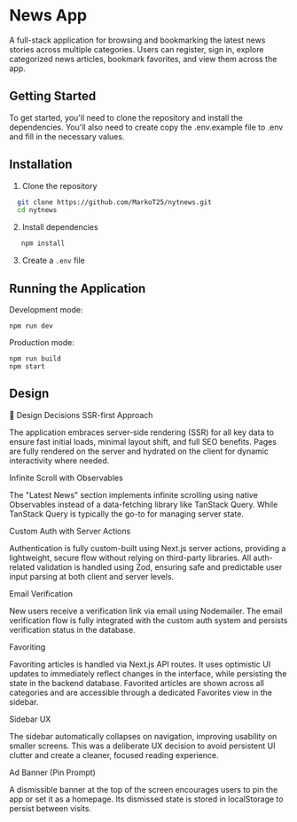 
# News App

A full-stack application for browsing and bookmarking the latest news stories across multiple categories. Users can register, sign in, explore categorized news articles, bookmark favorites, and view them across the app.



## Getting Started

To get started, you'll need to clone the repository and install the dependencies. You'll also need to create copy the .env.example file to .env and fill in the necessary values.


## Installation

1. Clone the repository

```bash
  git clone https://github.com/MarkoT25/nytnews.git
  cd nytnews
```
2. Install dependencies
```bash
   npm install
```

3. Create a `.env` file

## Running the Application

Development mode:
```
npm run dev
```

Production mode:
```
npm run build
npm start
```
## Design

🧠 Design Decisions
SSR-first Approach

The application embraces server-side rendering (SSR) for all key data to ensure fast initial loads, minimal layout shift, and full SEO benefits. Pages are fully rendered on the server and hydrated on the client for dynamic interactivity where needed.

Infinite Scroll with Observables

The "Latest News" section implements infinite scrolling using native Observables instead of a data-fetching library like TanStack Query. While TanStack Query is typically the go-to for managing server state.

Custom Auth with Server Actions

Authentication is fully custom-built using Next.js server actions, providing a lightweight, secure flow without relying on third-party libraries. All auth-related validation is handled using Zod, ensuring safe and predictable user input parsing at both client and server levels.

Email Verification

New users receive a verification link via email using Nodemailer. The email verification flow is fully integrated with the custom auth system and persists verification status in the database.

Favoriting

Favoriting articles is handled via Next.js API routes. It uses optimistic UI updates to immediately reflect changes in the interface, while persisting the state in the backend database. Favorited articles are shown across all categories and are accessible through a dedicated Favorites view in the sidebar.

Sidebar UX

The sidebar automatically collapses on navigation, improving usability on smaller screens. This was a deliberate UX decision to avoid persistent UI clutter and create a cleaner, focused reading experience.

Ad Banner (Pin Prompt)

A dismissible banner at the top of the screen encourages users to pin the app or set it as a homepage. Its dismissed state is stored in localStorage to persist between visits.
